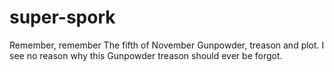 # super-spork
Remember, remember
The fifth of November
Gunpowder, treason and plot.
I see no reason
why this Gunpowder treason
should ever be forgot.
